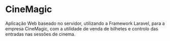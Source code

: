 # CineMagic
Aplicação Web baseado no servidor, utilizando a Framework Laravel, para a empresa CineMagic, com a utilidade de venda de bilhetes e controlo das entradas nas sessôes de cinema.
